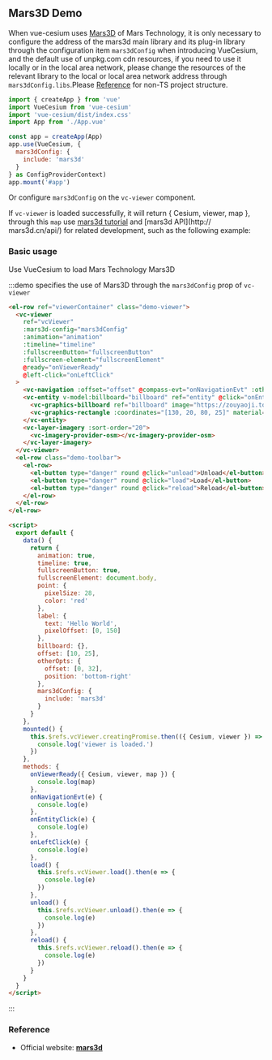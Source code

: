 ## Mars3D Demo

When vue-cesium uses [Mars3D](http://mars3d.cn/) of Mars Technology, it is only necessary to configure the address of the mars3d main library and its plug-in library through the configuration item `mars3dConfig` when introducing VueCesium, and the default use of unpkg.com cdn resources, if you need to use it locally or in the local area network, please change the resources of the relevant library to the local or local area network address through `mars3dConfig.libs`.Please [Reference](https://github.com/zouyaoji/vue-cesium/blob/dev/packages/components/viewer/src/loadUtil.ts#L17) for non-TS project structure.

```javascript
import { createApp } from 'vue'
import VueCesium from 'vue-cesium'
import 'vue-cesium/dist/index.css'
import App from './App.vue'

const app = createApp(App)
app.use(VueCesium, {
  mars3dConfig: {
    include: 'mars3d'
  }
} as ConfigProviderContext)
app.mount('#app')
```

Or configure `mars3dConfig` on the `vc-viewer` component.

If `vc-viewer` is loaded successfully, it will return { Cesium, viewer, map }, through this `map` use [mars3d tutorial](http://mars3d.cn/doc.html) and [mars3d API](http:// mars3d.cn/api/) for related development, such as the following example:

### Basic usage

Use VueCesium to load Mars Technology Mars3D

:::demo specifies the use of Mars3D through the `mars3dConfig` prop of `vc-viewer`

```html
<el-row ref="viewerContainer" class="demo-viewer">
  <vc-viewer
    ref="vcViewer"
    :mars3d-config="mars3dConfig"
    :animation="animation"
    :timeline="timeline"
    :fullscreenButton="fullscreenButton"
    :fullscreen-element="fullscreenElement"
    @ready="onViewerReady"
    @left-click="onLeftClick"
  >
    <vc-navigation :offset="offset" @compass-evt="onNavigationEvt" :otherOpts="otherOpts" @zoom-evt="onNavigationEvt"></vc-navigation>
    <vc-entity v-model:billboard="billboard" ref="entity" @click="onEntityClick" :position="{lng: 108, lat: 32}" :point="point" :label="label">
      <vc-graphics-billboard ref="billboard" image="https://zouyaoji.top/vue-cesium/favicon.png"></vc-graphics-billboard>
      <vc-graphics-rectangle :coordinates="[130, 20, 80, 25]" material="green"></vc-graphics-rectangle>
    </vc-entity>
    <vc-layer-imagery :sort-order="20">
      <vc-imagery-provider-osm></vc-imagery-provider-osm>
    </vc-layer-imagery>
  </vc-viewer>
  <el-row class="demo-toolbar">
    <el-row>
      <el-button type="danger" round @click="unload">Unload</el-button>
      <el-button type="danger" round @click="load">Load</el-button>
      <el-button type="danger" round @click="reload">Reload</el-button>
    </el-row>
  </el-row>
</el-row>

<script>
  export default {
    data() {
      return {
        animation: true,
        timeline: true,
        fullscreenButton: true,
        fullscreenElement: document.body,
        point: {
          pixelSize: 28,
          color: 'red'
        },
        label: {
          text: 'Hello World',
          pixelOffset: [0, 150]
        },
        billboard: {},
        offset: [10, 25],
        otherOpts: {
          offset: [0, 32],
          position: 'bottom-right'
        },
        mars3dConfig: {
          include: 'mars3d'
        }
      }
    },
    mounted() {
      this.$refs.vcViewer.creatingPromise.then(({ Cesium, viewer }) => {
        console.log('viewer is loaded.')
      })
    },
    methods: {
      onViewerReady({ Cesium, viewer, map }) {
        console.log(map)
      },
      onNavigationEvt(e) {
        console.log(e)
      },
      onEntityClick(e) {
        console.log(e)
      },
      onLeftClick(e) {
        console.log(e)
      },
      load() {
        this.$refs.vcViewer.load().then(e => {
          console.log(e)
        })
      },
      unload() {
        this.$refs.vcViewer.unload().then(e => {
          console.log(e)
        })
      },
      reload() {
        this.$refs.vcViewer.reload().then(e => {
          console.log(e)
        })
      }
    }
  }
</script>
```

:::

### Reference

- Official website: **[mars3d](http://mars3d.cn/examples.html)**
